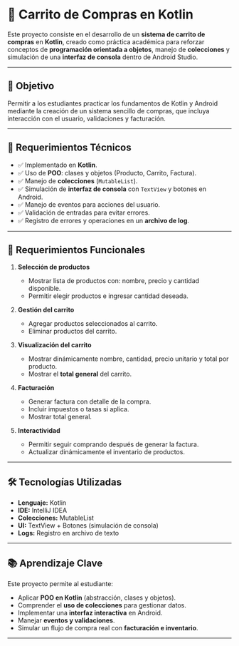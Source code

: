 # 🛒 Carrito de Compras en Kotlin

Este proyecto consiste en el desarrollo de un **sistema de carrito de compras** en **Kotlin**, creado como práctica académica para reforzar conceptos de **programación orientada a objetos**, manejo de **colecciones** y simulación de una **interfaz de consola** dentro de Android Studio.  

---

## 🎯 Objetivo
Permitir a los estudiantes practicar los fundamentos de Kotlin y Android mediante la creación de un sistema sencillo de compras, que incluya interacción con el usuario, validaciones y facturación.

---

## 📌 Requerimientos Técnicos
- ✅ Implementado en **Kotlin**.  
- ✅ Uso de **POO**: clases y objetos (Producto, Carrito, Factura).  
- ✅ Manejo de **colecciones** (`MutableList`).  
- ✅ Simulación de **interfaz de consola** con `TextView` y botones en Android.  
- ✅ Manejo de eventos para acciones del usuario.  
- ✅ Validación de entradas para evitar errores.  
- ✅ Registro de errores y operaciones en un **archivo de log**.  

---

## 📌 Requerimientos Funcionales
1. **Selección de productos**  
   - Mostrar lista de productos con: nombre, precio y cantidad disponible.  
   - Permitir elegir productos e ingresar cantidad deseada.  

2. **Gestión del carrito**  
   - Agregar productos seleccionados al carrito.  
   - Eliminar productos del carrito.  

3. **Visualización del carrito**  
   - Mostrar dinámicamente nombre, cantidad, precio unitario y total por producto.  
   - Mostrar el **total general** del carrito.  

4. **Facturación**  
   - Generar factura con detalle de la compra.  
   - Incluir impuestos o tasas si aplica.  
   - Mostrar total general.  

5. **Interactividad**  
   - Permitir seguir comprando después de generar la factura.  
   - Actualizar dinámicamente el inventario de productos.  

---

## 🛠️ Tecnologías Utilizadas
- **Lenguaje:** Kotlin  
- **IDE:** IntelliJ IDEA  
- **Colecciones:** MutableList  
- **UI:** TextView + Botones (simulación de consola)  
- **Logs:** Registro en archivo de texto  

---

## 📚 Aprendizaje Clave
Este proyecto permite al estudiante:  
- Aplicar **POO en Kotlin** (abstracción, clases y objetos).  
- Comprender el **uso de colecciones** para gestionar datos.  
- Implementar una **interfaz interactiva** en Android.  
- Manejar **eventos y validaciones**.  
- Simular un flujo de compra real con **facturación e inventario**.  

---
  
